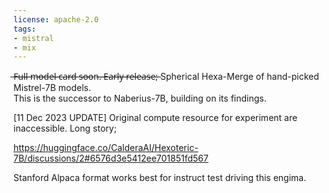 ```yaml
---
license: apache-2.0
tags:
- mistral
- mix
---
```

 ̶F̶u̶l̶l̶ ̶m̶o̶d̶e̶l̶ ̶c̶a̶r̶d̶ ̶s̶o̶o̶n̶.̶ ̶E̶a̶r̶l̶y̶ ̶r̶e̶l̶e̶a̶s̶e̶;̶
Spherical Hexa-Merge of hand-picked Mistrel-7B models.  
This is the successor to Naberius-7B, building on its findings.


[11 Dec 2023 UPDATE]
Original compute resource for experiment are inaccessible.
Long story; 

https://huggingface.co/CalderaAI/Hexoteric-7B/discussions/2#6576d3e5412ee701851fd567

Stanford Alpaca format works best for instruct test driving this engima.